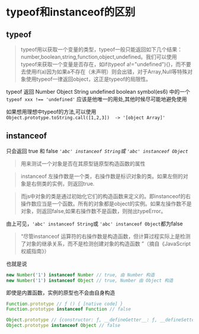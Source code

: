 # typeof和instanceof的区别
## typeof
> typeof用以获取一个变量的类型，typeof一般只能返回如下几个结果：number,boolean,string,function,object,undefined。我们可以使用typeof来获取一个变量是否存在，如if(typeof a!="undefined"){}，而不要去使用if(a)因为如果a不存在（未声明）则会出错，对于Array,Null等特殊对象使用typeof一律返回object，这正是typeof的局限性。

typeof 返回 Number Object String undefined boolean symbol(es6) 中的一个
`typeof xxx !== 'undefined'` 应该是他唯一的用处,其他时候尽可能地避免使用

如果想用理想中typeof的方法,可以使用`Object.prototype.toString.call([1,2,3])  -> '[object Array]'`

## instanceof
只会返回 true 和 false
*`'abc' instanceof String`或 `'abc' instanceof Object`*
> 用来测试一个对象是否在其原型链原型构造函数的属性

> instanceof 左操作数是一个类，右操作数是标识对象的类。如果左侧的对象是右侧类的实例，则返回true.

> 而js中对象的类是通过初始化它们的构造函数来定义的。即instanceof的右操作数应当是一个函数。所有的对象都是object的实例。如果左操作数不是对象，则返回false,如果右操作数不是函数，则抛出typeError。

由上可见，`'abc' instanceof String`或 `'abc' instanceof Object`都为false

> “尽管instanceof 运算符的右操作数是构造函数，但计算过程实际上是检测了对象的继承关系，而不是检测创建对象的构造函数 ”（摘自《JavaScript权威指南》）

也就是说 
```js
new Number('1') instanceof Number // true, 由 Number 构造
new Number('1') instanceof Object // true, Number 由 Object 构造
```

即使是内置函数，实例的原型也不会由自身构造
```js
Function.prototype // ƒ () { [native code] }
Function.prototype instanceof Function // false

Object.prototype // {constructor: ƒ, __defineGetter__: ƒ, __defineSetter__: ƒ, hasOwnProperty: ƒ, __lookupGetter__: ƒ, …}
Object.prototype instanceof Object // false
```